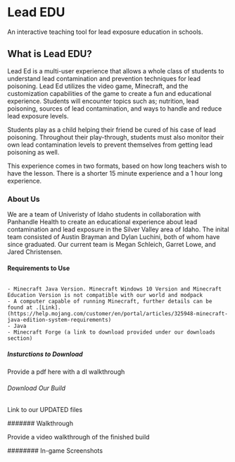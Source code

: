 # Lead EDU

An interactive teaching tool for lead exposure education in schools.

## What is Lead EDU?

Lead Ed is a multi-user experience that allows a whole class of students to understand lead contamination and prevention techniques for lead poisoning. Lead Ed utilizes the video game, Minecraft, and the customization capabilities of the game to create a fun and educational experience. Students will encounter topics such as; nutrition, lead poisoning, sources of lead contamination, and ways to handle and reduce lead exposure levels.

Students play as a child helping their friend be cured of his case of lead poisoning. Throughout their play-through, students must also monitor their own lead contamination levels to prevent themselves from getting lead poisoning as well. 

This experience comes in two formats, based on how long teachers wish to have the lesson. There is a shorter 15 minute experience and a 1 hour long experience. 

### About Us

We are a team of Univeristy of Idaho students in collaboration with Panhandle Health to create an educational experience about lead contamination and lead exposure in the Silver Valley area of Idaho. 
The inital team consisted of Austin Brayman and Dylan Luchini, both of whom have since graduated. Our current team is Megan Schleich, Garret Lowe, and Jared Christensen.

#### Requirements to Use

```

- Minecraft Java Version. Minecraft Windows 10 Version and Minecraft Education Version is not compatible with our world and modpack
- A computer capable of running Minecraft, further details can be found at .[Link]. (https://help.mojang.com/customer/en/portal/articles/325948-minecraft-java-edition-system-requirements)
- Java
- Minecraft Forge (a link to download provided under our downloads section)

```

##### Insturctions to Download

Provide a pdf here with a dl walkthrough

###### Download Our Build

Link to our UPDATED files

####### Walkthrough 

Provide a video walkthrough of the finished build

######## In-game Screenshots
